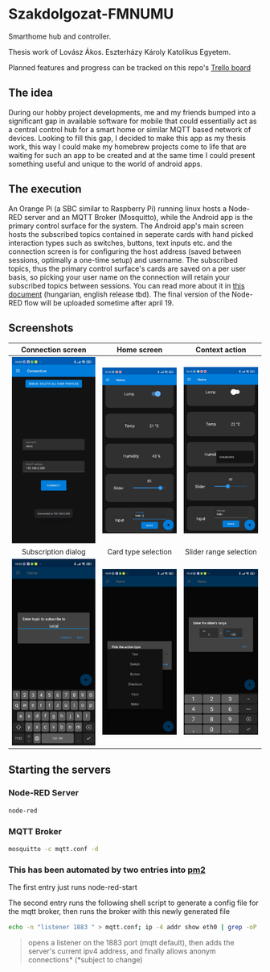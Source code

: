 # Szakdolgozat-FMNUMU

Smarthome hub and controller. 

Thesis work of Lovász Ákos.
Eszterházy Károly Katolikus Egyetem.

Planned features and progress can be tracked on this repo's [Trello board](https://trello.com/b/OiBK6wOh/szakdolgozat)

## The idea

During our hobby project developments, me and my friends bumped into a significant gap in available software for mobile that could essentially act as a central control hub for a smart home or similar MQTT based network of devices. Looking to fill this gap, I decided to make this app as my thesis work, this way I could make my homebrew projects come to life that are waiting for such an app to be created and at the same time I could present something useful and unique to the world of android apps.

## The execution

An Orange Pi (a SBC similar to Raspberry Pi) running linux hosts a Node-RED server and an MQTT Broker (Mosquitto), while the Android app is the primary control surface for the system. The Android app's main screen hosts the subscribed topics contained in seperate cards with hand picked interaction types such as switches, buttons, text inputs etc. and the connection screen is for configuring the host address (saved between sessions, optimally a one-time setup) and username. The subscribed topics, thus the primary control surface's cards are saved on a per user basis, so picking your user name on the connection will retain your subscribed topics between sessions. You can read more about it in [this document](https://github.com/Lovasz-Akos/Szakdolgozat-FMNUMU/blob/main/Doc/Szakdolgozat%20%C3%96sszegz%C3%A9s.pdf) (hungarian, english release tbd). The final version of the Node-RED flow will be uploaded sometime after april 19.

## Screenshots

|Connection screen                              |  Home screen                            | Context action
:----------------------------------------------:|:---------------------------------------:|:-------------------------------------------:|
![connection screen](screenshots/connect.jpg)   | ![main screen](screenshots/screen.jpg)  | ![context action](screenshots/context.jpg)
|Subscription dialog                            | Card type selection                     | Slider range selection
|![subscription](screenshots/subscribe.jpg)     | ![type selection](screenshots/type.jpg) | ![slider range selection](screenshots/range.jpg)

## Starting the servers

### Node-RED Server

```bash
node-red
```

### MQTT Broker

```bash
mosquitto -c mqtt.conf -d
```

### This has been automated by two entries into [pm2](https://pm2.keymetrics.io/)

The first entry just runs node-red-start

The second entry runs the following shell script to generate a config file for the mqtt broker, then runs the broker with this newly generated file

```bash
echo -n "listener 1883 " > mqtt.conf; ip -4 addr show eth0 | grep -oP '(?<=inet\s)\d+(\.\d+){3}' >> mqtt.conf; echo $"allow_anonymous true" >> mqtt.conf
```

> opens a listener on the 1883 port (mqtt default), then adds the server's current ipv4 address, and finally allows anonym connections* (*subject to change)
